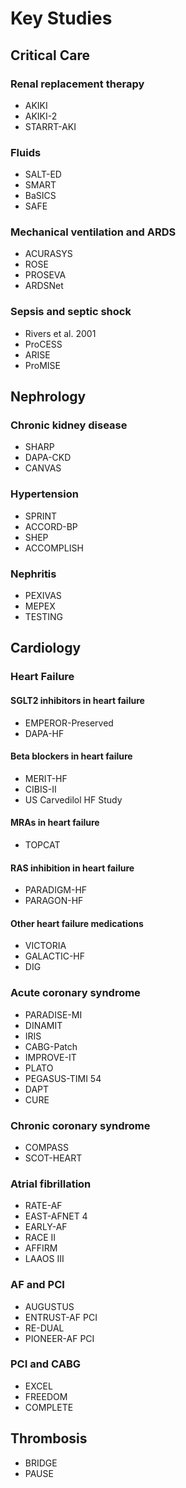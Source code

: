 # Key Studies

## Critical Care
### Renal replacement therapy
- AKIKI
- AKIKI-2
- STARRT-AKI

### Fluids
- SALT-ED
- SMART
- BaSICS
- SAFE

### Mechanical ventilation and ARDS
- ACURASYS
- ROSE
- PROSEVA
- ARDSNet

### Sepsis and septic shock
- Rivers et al. 2001
- ProCESS
- ARISE
- ProMISE

## Nephrology
### Chronic kidney disease
- SHARP
- DAPA-CKD
- CANVAS

### Hypertension
- SPRINT
- ACCORD-BP
- SHEP
- ACCOMPLISH

### Nephritis
- PEXIVAS
- MEPEX
- TESTING

## Cardiology
### Heart Failure
#### SGLT2 inhibitors in heart failure
- EMPEROR-Preserved
- DAPA-HF

#### Beta blockers in heart failure
- MERIT-HF
- CIBIS-II
- US Carvedilol HF Study

#### MRAs in heart failure
- TOPCAT

#### RAS inhibition in heart failure
- PARADIGM-HF
- PARAGON-HF

#### Other heart failure medications
- VICTORIA
- GALACTIC-HF
- DIG

### Acute coronary syndrome
- PARADISE-MI
- DINAMIT
- IRIS
- CABG-Patch
- IMPROVE-IT
- PLATO
- PEGASUS-TIMI 54
- DAPT
- CURE

### Chronic coronary syndrome
- COMPASS
- SCOT-HEART

### Atrial fibrillation
- RATE-AF
- EAST-AFNET 4
- EARLY-AF
- RACE II
- AFFIRM
- LAAOS III

### AF and PCI
- AUGUSTUS
- ENTRUST-AF PCI
- RE-DUAL
- PIONEER-AF PCI

### PCI and CABG
- EXCEL
- FREEDOM
- COMPLETE

## Thrombosis
- BRIDGE
- PAUSE
